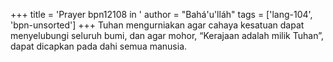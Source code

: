 +++
title = 'Prayer bpn12108 in '
author = "Bahá'u'lláh"
tags = ['lang-104', 'bpn-unsorted']
+++
Tuhan mengurniakan agar cahaya kesatuan dapat menyelubungi seluruh bumi, dan agar mohor, “Kerajaan adalah milik Tuhan”, dapat dicapkan pada dahi semua manusia.
